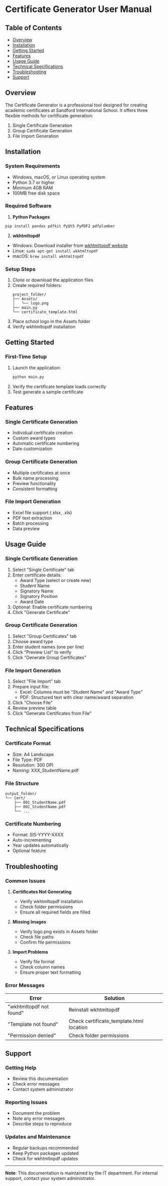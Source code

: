 # Certificate Generator User Manual

## Table of Contents
- [Overview](#overview)
- [Installation](#installation)
- [Getting Started](#getting-started)
- [Features](#features)
- [Usage Guide](#usage-guide)
- [Technical Specifications](#technical-specifications)
- [Troubleshooting](#troubleshooting)
- [Support](#support)

## Overview

The Certificate Generator is a professional tool designed for creating academic certificates at Sandford International School. It offers three flexible methods for certificate generation:

1. Single Certificate Generation
2. Group Certificate Generation
3. File Import Generation

## Installation

### System Requirements
- Windows, macOS, or Linux operating system
- Python 3.7 or higher
- Minimum 4GB RAM
- 100MB free disk space

### Required Software

1. **Python Packages**
```bash
pip install pandas pdfkit PyQt5 PyPDF2 pdfplumber
```

2. **wkhtmltopdf**
- Windows: Download installer from [wkhtmltopdf website](https://wkhtmltopdf.org/downloads.html)
- Linux: `sudo apt-get install wkhtmltopdf`
- macOS: `brew install wkhtmltopdf`

### Setup Steps

1. Clone or download the application files
2. Create required folders:
   ```
   project_folder/
   ├── Assets/
   │   └── logo.png
   ├── main.py
   └── certificate_template.html
   ```
3. Place school logo in the Assets folder
4. Verify wkhtmltopdf installation

## Getting Started

### First-Time Setup

1. Launch the application:
   ```bash
   python main.py
   ```
2. Verify the certificate template loads correctly
3. Test generate a sample certificate

## Features

### Single Certificate Generation
- Individual certificate creation
- Custom award types
- Automatic certificate numbering
- Date customization

### Group Certificate Generation
- Multiple certificates at once
- Bulk name processing
- Preview functionality
- Consistent formatting

### File Import Generation
- Excel file support (.xlsx, .xls)
- PDF text extraction
- Batch processing
- Data preview

## Usage Guide

### Single Certificate Generation

1. Select "Single Certificate" tab
2. Enter certificate details:
   - Award Type (select or create new)
   - Student Name
   - Signatory Name
   - Signatory Position
   - Award Date
3. Optional: Enable certificate numbering
4. Click "Generate Certificate"

### Group Certificate Generation

1. Select "Group Certificates" tab
2. Choose award type
3. Enter student names (one per line)
4. Click "Preview List" to verify
5. Click "Generate Group Certificates"

### File Import Generation

1. Select "File Import" tab
2. Prepare input file:
   - Excel: Columns must be "Student Name" and "Award Type"
   - PDF: Structured text with clear name/award separation
3. Click "Choose File"
4. Review preview table
5. Click "Generate Certificates from File"

## Technical Specifications

### Certificate Format
- Size: A4 Landscape
- File Type: PDF
- Resolution: 300 DPI
- Naming: XXX_StudentName.pdf

### File Structure
```
output_folder/
└── Cert/
    ├── 001_StudentName.pdf
    ├── 002_StudentName.pdf
    └── ...
```

### Certificate Numbering
- Format: SIS-YYYY-XXXX
- Auto-incrementing
- Year updates automatically
- Optional feature

## Troubleshooting

### Common Issues

1. **Certificates Not Generating**
   - Verify wkhtmltopdf installation
   - Check folder permissions
   - Ensure all required fields are filled

2. **Missing Images**
   - Verify logo.png exists in Assets folder
   - Check file paths
   - Confirm file permissions

3. **Import Problems**
   - Verify file format
   - Check column names
   - Ensure proper text formatting

### Error Messages

| Error | Solution |
|-------|----------|
| "wkhtmltopdf not found" | Reinstall wkhtmltopdf |
| "Template not found" | Check certificate_template.html location |
| "Permission denied" | Check folder permissions |

## Support

### Getting Help
- Review this documentation
- Check error messages
- Contact system administrator

### Reporting Issues
- Document the problem
- Note any error messages
- Describe steps to reproduce

### Updates and Maintenance
- Regular backups recommended
- Keep Python packages updated
- Check for wkhtmltopdf updates

---

**Note**: This documentation is maintained by the IT department. For internal support, contact your system administrator.